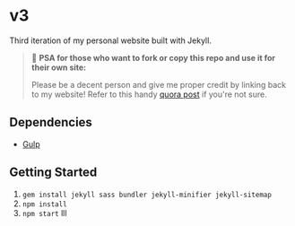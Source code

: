 # v3

Third iteration of my personal website built with Jekyll.

> 📢 **PSA for those who want to fork or copy this repo and use it for their own site:**
>
> Please be a decent person and give me proper credit by linking back to my website! Refer to this handy [quora post](https://www.quora.com/Is-it-bad-to-copy-other-peoples-code) if you're not sure.

## Dependencies

- [Gulp](https://gulpjs.com/)

## Getting Started

1.  `gem install jekyll sass bundler jekyll-minifier jekyll-sitemap`
2.  `npm install`
3.  `npm start`
lll
